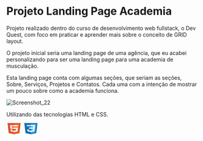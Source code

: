 <h1>Projeto Landing Page Academia</h1>

<p>Projeto realizado dentro do curso de desenvolvimento web fullstack, o Dev Quest, com foco em praticar e aprender mais sobre o conceito de GRID layout.</p>
<p>O projeto inicial seria uma landing page de uma agência, que eu acabei personalizando para ser uma landing page para uma academia de musculação.</p>
<p>Esta landing page conta com algumas seções, que seriam as seções, Sobre, Serviços, Projetos e Contatos. Cada uma com a intenção de mostrar um pouco sobre como a academia funciona.</p>

![Screenshot_22](https://github.com/user-attachments/assets/02df8df5-050f-4122-99bf-5a932d5b3665)


<p>Utilizando das tecnologias HTML e CSS.</p>
<div style="display: inline_block">
  
  <img align="center" alt="HTML" height="30" width="40" src="https://raw.githubusercontent.com/devicons/devicon/master/icons/html5/html5-original.svg">
  <img align="center" alt="CSS" height="30" width="40" src="https://raw.githubusercontent.com/devicons/devicon/master/icons/css3/css3-original.svg">
</div>
